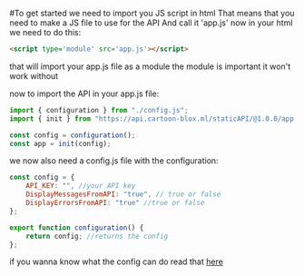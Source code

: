 <link rel="stylesheet" href="//cdnjs.cloudflare.com/ajax/libs/highlight.js/11.7.0/styles/default.min.css">
<script src="//cdnjs.cloudflare.com/ajax/libs/highlight.js/11.7.0/highlight.min.js"></script>
<script>hljs.highlightAll();</script>

#To get started we need to import you JS script in html
That means that you need to make a JS file to use for the API And call it 'app.js'
now in your html we need to do this:
```html
<script type='module' src='app.js'></script>
```
that will import your app.js file as a module the module is important it won't work without

now to import the API in your app.js file:
```js
import { configuration } from "./config.js";
import { init } from "https://api.cartoon-blox.ml/staticAPI/@1.0.0/app.js";

const config = configuration();
const app = init(config);
```
we now also need a config.js file with the configuration:
```js
const config = { 
    API_KEY: "", //your API key
    DisplayMessagesFromAPI: "true", // true or false
    DisplayErrorsFromAPI: "true" //true or false
};

export function configuration() {
    return config; //returns the config
};
```
if you wanna know what the config can do read that <a href='../../extra/config'>here</a>